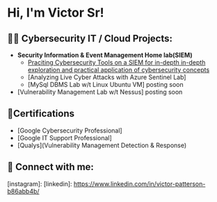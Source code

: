 <h1>Hi, I'm Victor Sr!

<h2>👨‍💻 Cybersecurity IT / Cloud Projects:</h2>

- <b>Security Information & Event Management Home lab(SIEM)</b>
  - [Praciting Cybersecurity Tools on a SIEM for in-depth in-depth exploration and practical application of cybersecurity concepts](https://github.com/Vtec87/SIEMHomeLab/blob/main/README.md) 
  - [Analyzing Live Cyber Attacks with Azure Sentinel Lab]
  - [MySql DBMS Lab w/t Linux Ubuntu VM] posting soon
 - [Vulnerability Management Lab w/t Nessus] posting soon

<h2>📄Certifications </h2>

- [Google Cybersecurity Professional]
- [Google IT Support Professional]
- [Qualys](Vulnerability Management Detection & Response)


<h2> 🤳 Connect with me:</h2>



[gmail]: vpatterson87@gmail.com
[Certifications Badge Link]:https://www.credly.com/users/victor-patterson.68d5e641
[instagram]:
[linkedin]: https://www.linkedin.com/in/victor-patterson-b86abb4b/
